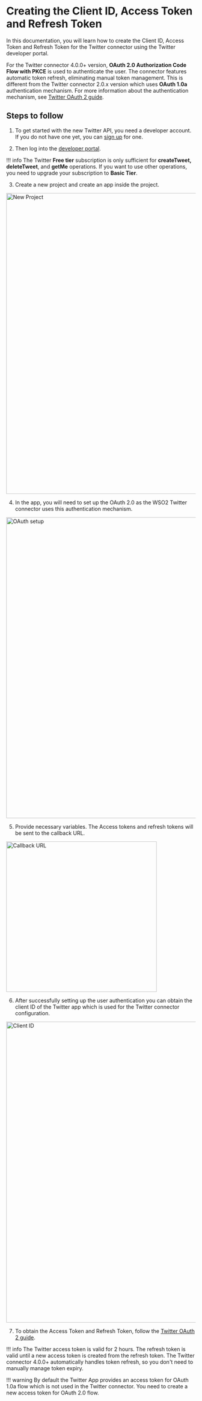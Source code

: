 # Creating the Client ID, Access Token and Refresh Token

In this documentation, you will learn how to create the Client ID, Access Token and Refresh Token for the Twitter connector using the Twitter developer portal.

For the Twitter connector 4.0.0+ version, **OAuth 2.0 Authorization Code Flow with PKCE** is used to authenticate the user. The connector features automatic token refresh, eliminating manual token management. This is different from the Twitter connector 2.0.x version which uses **OAuth 1.0a** authentication mechanism. For more information about the authentication mechanism, see [Twitter OAuth 2 guide](https://developer.twitter.com/en/docs/authentication/oauth-2-0/authorization-code). 

## Steps to follow

1. To get started with the new Twitter API, you need a developer account. If you do not have one yet, you can [sign up](https://developer.twitter.com/en/portal/petition/essential/basic-info) for one. 

2. Then log into the [developer portal](https://developer.twitter.com/en/portal/dashboard). 

!!! info
    The Twitter **Free tier** subscription is only sufficient for **createTweet, deleteTweet**, and **getMe** operations. If you want to use other operations, you need to upgrade your subscription to **Basic Tier**.

3. Create a new project and create an app inside the project.
  <img src="{{base_path}}/assets/img/integrate/connectors/twitter-connector-newproject.png" title="New Project" width="800" alt="New Project" />

4. In the app, you will need to set up the OAuth 2.0 as the WSO2 Twitter connector uses this authentication mechanism. 
  <img src="{{base_path}}/assets/img/integrate/connectors/twitter-connector-auth-setup.png" title="OAuth setup" width="800" alt="OAuth setup" />

5. Provide necessary variables. The Access tokens and refresh tokens will be sent to the callback URL.
  <img src="{{base_path}}/assets/img/integrate/connectors/twitter-connector-callbackurl.png" title="Callback URL" width="400" alt="Callback URL" />

6. After successfully setting up the user authentication you can obtain the client ID of the Twitter app which is used for the Twitter connector configuration.
  <img src="{{base_path}}/assets/img/integrate/connectors/twitter-connector-clientid.png" title="Client ID" width="800" alt="Client ID" />

7. To obtain the Access Token and Refresh Token, follow the [Twitter OAuth 2 guide](https://developer.twitter.com/en/docs/authentication/oauth-2-0/user-access-token#:~:text=Steps%20to%20connect%20using%20OAuth%202.0). 

!!! info
    The Twitter access token is valid for 2 hours. The refresh token is valid until a new access token is created from the refresh token. The Twitter connector 4.0.0+ automatically handles token refresh, so you don't need to manually manage token expiry.

!!! warning
    By default the Twitter App provides an access token for OAuth 1.0a flow which is not used in the Twitter connector. You need to create a new access token for OAuth 2.0 flow.
    